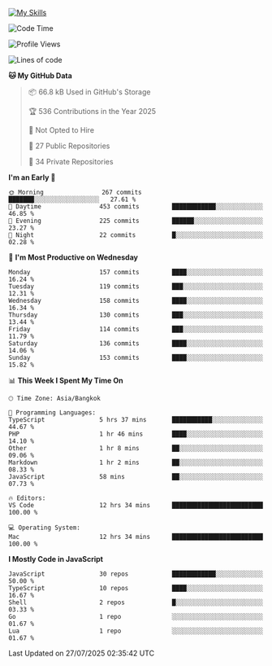 
[![My Skills](https://skillicons.dev/icons?i=js,ts,html,css,php,laravel,nextjs,react,neovim,git&perline=5)](https://skillicons.dev)

<!--START_SECTION:waka-->
![Code Time](http://img.shields.io/badge/Code%20Time-1%2C541%20hrs%2012%20mins-blue)

![Profile Views](http://img.shields.io/badge/Profile%20Views-312-blue)

![Lines of code](https://img.shields.io/badge/From%20Hello%20World%20I%27ve%20Written-213.8%20thousand%20lines%20of%20code-blue)

**🐱 My GitHub Data** 

> 📦 66.8 kB Used in GitHub's Storage 
 > 
> 🏆 536 Contributions in the Year 2025
 > 
> 🚫 Not Opted to Hire
 > 
> 📜 27 Public Repositories 
 > 
> 🔑 34 Private Repositories 
 > 
**I'm an Early 🐤** 

```text
🌞 Morning                267 commits         ███████░░░░░░░░░░░░░░░░░░   27.61 % 
🌆 Daytime                453 commits         ████████████░░░░░░░░░░░░░   46.85 % 
🌃 Evening                225 commits         ██████░░░░░░░░░░░░░░░░░░░   23.27 % 
🌙 Night                  22 commits          █░░░░░░░░░░░░░░░░░░░░░░░░   02.28 % 
```
📅 **I'm Most Productive on Wednesday** 

```text
Monday                   157 commits         ████░░░░░░░░░░░░░░░░░░░░░   16.24 % 
Tuesday                  119 commits         ███░░░░░░░░░░░░░░░░░░░░░░   12.31 % 
Wednesday                158 commits         ████░░░░░░░░░░░░░░░░░░░░░   16.34 % 
Thursday                 130 commits         ███░░░░░░░░░░░░░░░░░░░░░░   13.44 % 
Friday                   114 commits         ███░░░░░░░░░░░░░░░░░░░░░░   11.79 % 
Saturday                 136 commits         ████░░░░░░░░░░░░░░░░░░░░░   14.06 % 
Sunday                   153 commits         ████░░░░░░░░░░░░░░░░░░░░░   15.82 % 
```


📊 **This Week I Spent My Time On** 

```text
🕑︎ Time Zone: Asia/Bangkok

💬 Programming Languages: 
TypeScript               5 hrs 37 mins       ███████████░░░░░░░░░░░░░░   44.67 % 
PHP                      1 hr 46 mins        ████░░░░░░░░░░░░░░░░░░░░░   14.10 % 
Other                    1 hr 8 mins         ██░░░░░░░░░░░░░░░░░░░░░░░   09.06 % 
Markdown                 1 hr 2 mins         ██░░░░░░░░░░░░░░░░░░░░░░░   08.33 % 
JavaScript               58 mins             ██░░░░░░░░░░░░░░░░░░░░░░░   07.73 % 

🔥 Editors: 
VS Code                  12 hrs 34 mins      █████████████████████████   100.00 % 

💻 Operating System: 
Mac                      12 hrs 34 mins      █████████████████████████   100.00 % 
```

**I Mostly Code in JavaScript** 

```text
JavaScript               30 repos            ████████████░░░░░░░░░░░░░   50.00 % 
TypeScript               10 repos            ████░░░░░░░░░░░░░░░░░░░░░   16.67 % 
Shell                    2 repos             █░░░░░░░░░░░░░░░░░░░░░░░░   03.33 % 
Go                       1 repo              ░░░░░░░░░░░░░░░░░░░░░░░░░   01.67 % 
Lua                      1 repo              ░░░░░░░░░░░░░░░░░░░░░░░░░   01.67 % 
```




 Last Updated on 27/07/2025 02:35:42 UTC
<!--END_SECTION:waka-->
